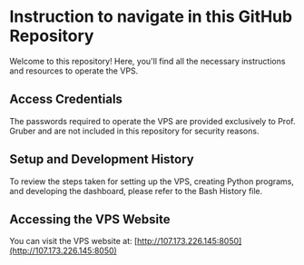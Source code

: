 # Instruction to navigate in this GitHub Repository

Welcome to this repository! Here, you'll find all the necessary instructions and resources to operate the VPS.

## Access Credentials

The passwords required to operate the VPS are provided exclusively to Prof. Gruber and are not included in this repository for security reasons.

## Setup and Development History

To review the steps taken for setting up the VPS, creating Python programs, and developing the dashboard, please refer to the Bash History file.

## Accessing the VPS Website

You can visit the VPS website at: [http://107.173.226.145:8050](http://107.173.226.145:8050)
